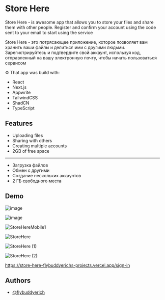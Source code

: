
#  Store Here

Store Here - is awesome app that allows you to store your files and share them with other people. Register and confirm your account using the code sent to your email to start using the service


Store Here - это потрясающее приложение, которое позволяет вам хранить ваши файлы и делиться ими с другими людьми. Зарегистрируйтесь и подтвердите свой аккаунт, используя код, отправленный на вашу электронную почту, чтобы начать пользоваться сервисом

⚙️ That app was build with: 
* React
* Next.js
* Appwrite
* TailwindCSS
* ShadCN
* TypeScript

## Features

- Uploading files
- Sharing with others
- Creating multiple accounts
- 2GB of free space
****
- Загрузка файлов
- Обмен с другими
- Создание нескольких аккаунтов
- 2 ГБ свободного места


## Demo

![image](https://github.com/user-attachments/assets/d9d45c96-0aea-45c5-9aac-f4755aa3bdcf)

![image](https://github.com/user-attachments/assets/d2b0dd23-b9d2-4ce1-8707-51b0b3bf55b8)

![StoreHereMobile1](https://github.com/user-attachments/assets/ecf5cb4d-de9a-406a-ad4f-6ea8e9fc8d4f)

![StoreHere](https://github.com/user-attachments/assets/dedb6710-bbb2-4544-8508-f33395e2731e)

![StoreHere (1)](https://github.com/user-attachments/assets/d1331a58-4664-4a9c-a6a5-c1b19432c225)

![StoreHere (2)](https://github.com/user-attachments/assets/bab2df0f-ffb7-4eca-976f-8b32b5e66120)


https://store-here-flybuddyerichs-projects.vercel.app/sign-in


## Authors

- [@flybuddyerich](https://github.com/FlyBuddyErich)




